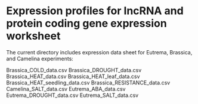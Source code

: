 # Expression profiles for lncRNA and protein coding gene expression worksheet

The current directory includes expression data sheet for Eutrema, Brassica, and Camelina experiments:

Brassica_COLD_data.csv
Brassica_DROUGHT_data.csv
Brassica_HEAT_data.csv
Brassica_HEAT_leaf_data.csv
Brassica_HEAT_seedling_data.csv
Brassica_RESISTANCE_data.csv
Camelina_SALT_data.csv
Eutrema_ABA_data.csv
Eutrema_DROUGHT_data.csv
Eutrema_SALT_data.csv
